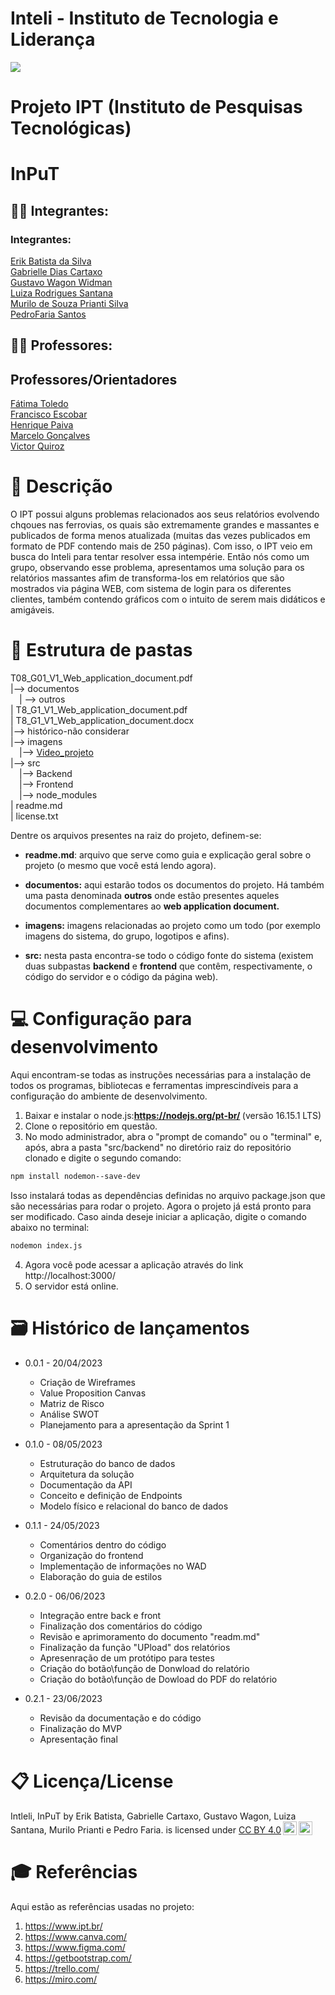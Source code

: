 <h1>Inteli - Instituto de Tecnologia e Liderança</h1>

<img src= "https://s3.amazonaws.com/gupy5/production/companies/26702/images/jobs/4705461/20230419025526220_socialPicture.jpg">

# Projeto IPT (Instituto de Pesquisas Tecnológicas)

<h1>InPuT</h1>

## :student: Integrantes: 
<h3>Integrantes:</h3>
<a href="https://www.linkedin.com/in/erik-batista-da-silva-455612215/">Erik Batista da Silva</a><br>
<a href="https://www.linkedin.com/in/gabriellediascartaxo/">Gabrielle Dias Cartaxo</a><br>
<a href="https://www.linkedin.com/in/gustavo-widman/">Gustavo Wagon Widman</a><br>
<a href="https://www.linkedin.com/in/luiza-santana-30007a264/">Luiza Rodrigues Santana</a><br>
<a href="https://www.linkedin.com/in/murilo-prianti-0073111a1/">Murilo de Souza Prianti Silva</a><br>
<a href="https://www.linkedin.com/in/pedro-faria-santos-10b4061b7/">PedroFaria Santos</a>

## :teacher: Professores:
<h2>Professores/Orientadores</h2>
<a href="https://www.linkedin.com/in/fatima-toledo/">Fátima Toledo</a><br>
<a href="https://www.linkedin.com/in/francisco-escobar/">Francisco Escobar</a><br>
<a href="https://www.linkedin.com/in/henrique-mohallem-paiva-6854b460/">Henrique Paiva</a><br>
<a href="https://www.linkedin.com/in/marcelo-gon%C3%A7alves-phd-a550652/">Marcelo Gonçalves</a><br>
<a href="https://www.linkedin.com/in/victorbarq/">Victor Quiroz</a>


<h1>📝 Descrição</h1>
O IPT possui alguns problemas relacionados aos seus relatórios evolvendo chqoues nas ferrovias, os quais são extremamente grandes e massantes e publicados de forma menos atualizada (muitas das vezes publicados em formato de PDF contendo mais de 250 páginas). Com isso, o IPT veio em busca do Inteli para tentar resolver essa intempérie. Então nós como um grupo, observando esse problema, apresentamos uma solução para os relatórios massantes afim de transforma-los em relatórios que são mostrados via página WEB, com sistema de login para os diferentes clientes, também contendo gráficos com o intuito de serem mais didáticos e amigáveis.

<h1>📁 Estrutura de pastas</h1>
T08_G01_V1_Web_application_document.pdf<br>
|--> documentos<br>
 &emsp;| --> outros<br>
| T8_G1_V1_Web_application_document.pdf<br>
| T8_G1_V1_Web_application_document.docx<br>
|--> histórico-não considerar<br>
|--> imagens<br>
 &emsp;|--> <a href="https://youtu.be/_Zk5l_k9TbA">Video_projeto</a><br>
|--> src<br>
 &emsp;|--> Backend<br>
 &emsp;|--> Frontend<br>
 &emsp;|--> node_modules<br>
| readme.md<br>
| license.txt<br>

Dentre os arquivos presentes na raiz do projeto, definem-se:

  - <b>readme.md</b>: arquivo que serve como guia e explicação geral sobre o projeto (o mesmo que você está lendo agora).

  - <b>documentos:</b> aqui estarão todos os documentos do projeto. Há também uma pasta denominada <b>outros</b> onde estão presentes aqueles documentos complementares ao <b>web application document.</b>

  - <b>imagens:</b> imagens relacionadas ao projeto como um todo (por exemplo imagens do sistema, do grupo, logotipos e afins).

  - <b>src:</b> nesta pasta encontra-se todo o código fonte do sistema (existem duas subpastas <b>backend</b> e <b>frontend</b> que contêm, respectivamente, o código do servidor e o código da página web).

<h1>💻 Configuração para desenvolvimento</h1>
Aqui encontram-se todas as instruções necessárias para a instalação de todos os programas, bibliotecas e ferramentas imprescindíveis para a configuração do ambiente de desenvolvimento.

1. Baixar e instalar o node.js:<b>https://nodejs.org/pt-br/ </b>(versão 16.15.1 LTS)
2. Clone o repositório em questão.
3. No modo administrador, abra o "prompt de comando" ou o "terminal" e, após, abra a pasta "src/backend" no diretório raiz do repositório clonado e digite o segundo comando:
  
```sh
npm install nodemon--save-dev
```

Isso instalará todas as dependências definidas no arquivo package.json que são necessárias para rodar o projeto. Agora o projeto já está pronto para ser modificado. Caso ainda deseje iniciar a aplicação, digite o comando abaixo no terminal:
  
```sh
nodemon index.js
```
  
4. Agora você pode acessar a aplicação através do link http://localhost:3000/
5. O servidor está online.

<h1>🗃 Histórico de lançamentos</h1>

* 0.0.1 - 20/04/2023
  * Criação de Wireframes
  * Value Proposition Canvas
  * Matriz de Risco
  * Análise SWOT
  * Planejamento para a apresentação da Sprint 1


* 0.1.0 - 08/05/2023
  * Estruturação do banco de dados
  * Arquitetura da solução
  * Documentação da API
  * Conceito e definição de Endpoints
  * Modelo físico e relacional do banco de dados


* 0.1.1 - 24/05/2023
  * Comentários dentro do código
  * Organização do frontend
  * Implementação de informações no WAD
  * Elaboração do guia de estilos


* 0.2.0 - 06/06/2023
  * Integração entre back e front
  * Finalização dos comentários do código
  * Revisão e aprimoramento do documento "readm.md"
  * Finalização da função "UPload" dos relatórios
  * Apresenração de um protótipo para testes
  * Criação do botão\função de Donwload do relatório
  * Criação do botão\função de Dowload do PDF do relatório


* 0.2.1 - 23/06/2023
  * Revisão da documentação e do código
  * Finalização do MVP
  * Apresentação final

<h1>📋 Licença/License</h1>

<p xmlns:cc="http://creativecommons.org/ns#" xmlns:dct="http://purl.org/dc/terms/"><span property="dct:title">Intleli, InPuT</span> by <span property="cc:attributionName">Erik Batista, Gabrielle Cartaxo, Gustavo Wagon, Luiza Santana, Murilo Prianti e Pedro Faria.</span> is licensed under <a href="http://creativecommons.org/licenses/by/4.0/?ref=chooser-v1" target="_blank" rel="license noopener noreferrer" style="display:inline-block;">CC BY 4.0<img style="height:22px!important;margin-left:3px;vertical-align:text-bottom;" src="https://mirrors.creativecommons.org/presskit/icons/cc.svg?ref=chooser-v1"><img style="height:22px!important;margin-left:3px;vertical-align:text-bottom;" src="https://mirrors.creativecommons.org/presskit/icons/by.svg?ref=chooser-v1"></a></p>

<h1>🎓 Referências</h1>
Aqui estão as referências usadas no projeto:

1. https://www.ipt.br/
2. https://www.canva.com/
3. https://www.figma.com/
4. https://getbootstrap.com/
5. https://trello.com/
6. https://miro.com/





